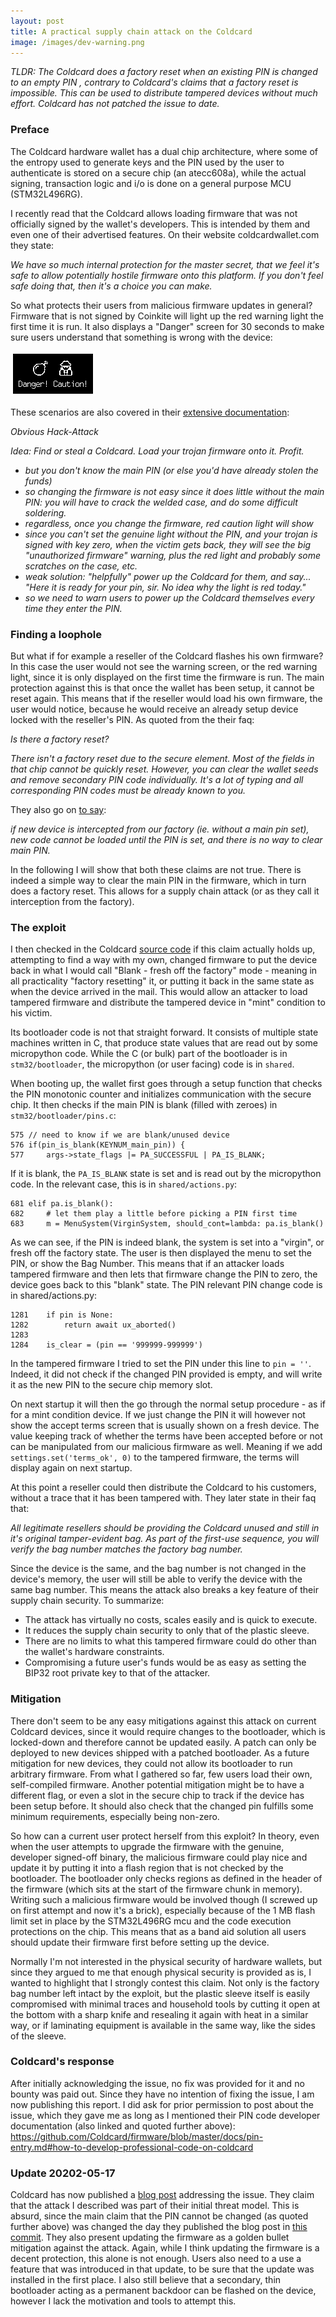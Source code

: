 ```yaml
---
layout: post
title: A practical supply chain attack on the Coldcard
image: /images/dev-warning.png
---
```


*TLDR: The Coldcard does a factory reset when an existing PIN is
changed to an empty PIN , contrary to Coldcard's claims that a factory reset is
impossible. This can be used to distribute tampered devices without much
effort. Coldcard has not patched the issue to date.*

### Preface

The Coldcard hardware wallet has a dual chip architecture, where some of the
entropy used to generate keys and the PIN used by the user to authenticate is
stored on a secure chip (an atecc608a), while the actual signing, transaction
logic and i/o is done on a general purpose MCU (STM32L496RG).

I recently read that the Coldcard allows loading firmware that was not
officially signed by the wallet's developers. This is intended by them and
even one of their advertised features. On their website coldcardwallet.com they
state:

*We have so much internal protection for the master secret, that we feel it's
safe to allow potentially hostile firmware onto this platform. If you don't
feel safe doing that, then it's a choice you can make.*

So what protects their users from malicious firmware updates in general?
Firmware that is not signed by Coinkite will light up the red warning light the
first time it is run. It also displays a "Danger" screen for 30 seconds to make
sure users understand that something is wrong with the device:

![Danger](/images/dev-warning.png
"The danger screen")

These scenarios are also covered in their [extensive
documentation](<https://github.com/Coldcard/firmware/blob/master/docs/pin-entry.md#obvious-hack-attack>):

*Obvious Hack-Attack*

*Idea: Find or steal a Coldcard. Load your trojan firmware onto it. Profit.*

- *but you don't know the main PIN (or else you'd have already stolen the funds)*
- *so changing the firmware is not easy since it does little without the main PIN: you will have to crack the welded case, and do some difficult soldering.*
- *regardless, once you change the firmware, red caution light will show*
- *since you can't set the genuine light without the PIN, and your trojan is signed with key zero, when the victim gets back, they will see the big "unauthorized firmware" warning, plus the red light and probably some scratches on the case, etc.*
- *weak solution: "helpfully" power up the Coldcard for them, and say... "Here it is ready for your pin, sir. No idea why the light is red today."*
- *so we need to warn users to power up the Coldcard themselves every time they enter the PIN.*

### Finding a loophole

But what if for example a reseller of the Coldcard flashes his own firmware? In
this case the user would not see the warning screen, or the red warning light,
since it is only displayed on the first time the firmware is run. The main
protection against this is that once the wallet has been setup, it cannot be
reset again. This means that if the reseller would load his own firmware, the
user would notice, because he would receive an already setup device locked with
the reseller's PIN. As quoted from the their faq:

*Is there a factory reset?*

*There isn't a factory reset due to the secure element. Most of the fields in
that chip cannot be quickly reset. However, you can clear the wallet seeds and
remove secondary PIN code individually. It's a lot of typing and all
corresponding PIN codes must be already known to you.*

They also go on [to
say](https://github.com/Coldcard/firmware/blob/master/docs/pin-entry.md#limitation):

*if new device is intercepted from our factory (ie. without a main pin set),
new code cannot be loaded until the PIN is set, and there is no way to clear
main PIN.*

In the following I will show that both these claims are not true. There is
indeed a simple way to clear the main PIN in the firmware, which in turn does a
factory reset. This allows for a supply chain attack (or as they call it
interception from the factory).

### The exploit

I then checked in the Coldcard [source
code](https://github.com/coldcard/firmware) if this claim actually holds up,
attempting to find a way with my own, changed firmware to put the device back
in what I would call "Blank - fresh off the factory" mode - meaning in all
practicality "factory resetting" it, or putting it back in the same state as
when the device arrived in the mail. This would allow an attacker to load
tampered firmware and distribute the tampered device in "mint" condition to his
victim. 

Its bootloader code is not that straight forward. It consists of multiple state
machines written in C, that produce state values that are read out by some
micropython code. While the C (or bulk) part of the bootloader is in
`stm32/bootloader`, the micropython (or user facing) code is in `shared`.

When booting up, the wallet first goes through a setup function that checks
the PIN monotonic counter and initializes communication with the secure chip.
It then checks if the main PIN is blank (filled with zeroes) in
`stm32/bootloader/pins.c`:

```
575 // need to know if we are blank/unused device
576 if(pin_is_blank(KEYNUM_main_pin)) {
577     args->state_flags |= PA_SUCCESSFUL | PA_IS_BLANK;
```

If it is blank, the `PA_IS_BLANK` state is set and is read out by the
micropython code. In the relevant case, this is in `shared/actions.py`:

```
681 elif pa.is_blank():
682     # let them play a little before picking a PIN first time
683     m = MenuSystem(VirginSystem, should_cont=lambda: pa.is_blank()
```

As we can see, if the PIN is indeed blank, the system is set into a "virgin",
or fresh off the factory state. The user is then displayed the menu to set the
PIN, or show the Bag Number. This means that if an attacker loads tampered
firmware and then lets that firmware change the PIN to zero, the device goes
back to this "blank" state. The PIN relevant PIN change code  is in shared/actions.py: 

```
1281    if pin is None:
1282        return await ux_aborted()
1283
1284    is_clear = (pin == '999999-999999')
```

In the tampered firmware I tried to set the PIN under this line to `pin = ''`.
Indeed, it did not check if the changed PIN provided is empty, and will
write it as the new PIN to the secure chip memory slot.

On next startup it will then the go through the normal setup
procedure - as if for a mint condition device. If we just change the PIN it
will however not show the accept terms screen that is usually shown on a fresh
device. The value keeping track of whether the terms have been accepted before
or not can be manipulated from our malicious firmware as well.  Meaning if we
add `settings.set('terms_ok', 0)` to the tampered firmware, the terms will
display again on next startup.

At this point a reseller could then distribute the Coldcard to his customers,
without a trace that it has been tampered with. They later state in their
faq that: 

*All legitimate resellers should be providing the Coldcard unused and still in
it's original tamper-evident bag. As part of the first-use sequence, you will
verify the bag number matches the factory bag number.*

Since the device is the same, and the bag number is not changed in the device's
memory, the user will still be able to verify the device with the same bag
number. This means the attack also breaks a key feature of their supply
chain security. To summarize: 

- The attack has virtually no costs, scales easily and is quick to execute. 
- It reduces the supply chain security to only that of the plastic sleeve.
- There are no limits to what this tampered firmware could do other than the wallet's hardware constraints.
- Compromising a future user's funds would be as easy as setting the BIP32 root private key to that of the attacker.

### Mitigation

There don't seem to be any easy mitigations against this attack on current
Coldcard devices, since it would require changes to the bootloader, which is
locked-down and therefore cannot be updated easily. A patch can only be
deployed to new devices shipped with a patched bootloader. As a future
mitigation for new devices, they could not allow its bootloader to run
arbitrary firmware. From what I gathered so far, few users load their own,
self-compiled firmware. Another potential mitigation might be to have a
different flag, or even a slot in the secure chip to track if the device has
been setup before. It should also check that the changed pin fulfills
some minimum requirements, especially being non-zero.

So how can a current user protect herself from this exploit? In theory, even
when the user attempts to upgrade the firmware with the genuine, developer
signed-off binary, the malicious firmware could play nice and update it by
putting it into a flash region that is not checked by the bootloader. The
bootloader only checks regions as defined in the header of the firmware (which
sits at the start of the firmware chunk in memory). Writing such a malicious
firmware would be involved though (I screwed up on first attempt and now it's a
brick), especially because of the 1 MB flash limit set in place by the
STM32L496RG mcu and the code execution protections on the chip. This means that
as a band aid solution all users should update their firmware first before
setting up the device. 

Normally I'm not interested in the physical security of hardware wallets, but
since they argued to me that enough physical security is provided as is, I
wanted to highlight that I strongly contest this claim. Not only is the factory
bag number left intact by the exploit, but the plastic sleeve itself is easily
compromised with minimal traces and household tools by cutting it open at the
bottom with a sharp knife and resealing it again with heat in a similar way, or
if laminating equipment is available in the same way, like the sides of the
sleeve.

### Coldcard's response

After initially acknowledging the issue, no fix was provided for it and no
bounty was paid out. Since they have no intention of fixing the issue, I am now
publishing this report. I did ask for prior permission to post about the issue,
which they gave me as long as I mentioned their PIN code developer
documentation (also linked and quoted further above):
<https://github.com/Coldcard/firmware/blob/master/docs/pin-entry.md#how-to-develop-professional-code-on-coldcard>

### Update 20202-05-17

Coldcard has now published a [blog
post](https://blog.coinkite.com/supply-chain-trust-minimized/) addressing the
issue. They claim that the attack I described was part of their initial threat
model. This is absurd, since the main claim that the PIN cannot be changed (as
quoted further above) was changed the day they published the blog post in [this
commit](https://github.com/Coldcard/firmware/commit/e1fb05ddc5e739ff72b51b4374aafcb1314bc4ea#diff-39446223fd2b6351a48d4c1c20eeeae1).
They also present updating the firmware as a golden bullet mitigation against
the attack. Again, while I think updating the firmware is a decent protection,
this alone is not enough. Users also need to a use a feature that was
introduced in that update, to be sure that the update was installed in the
first place. I also still believe that a secondary, thin bootloader acting as a
permanent backdoor can be flashed on the device, however I lack the motivation
and tools to attempt this.

